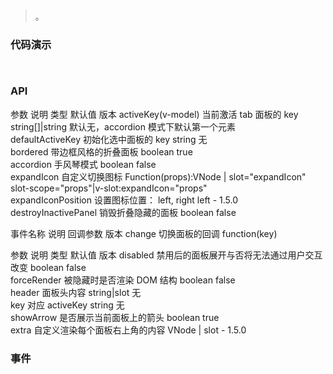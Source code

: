 #   

>  。


###  代码演示

```
 
```

### API
参数	说明	类型	默认值	版本
activeKey(v-model)	当前激活 tab 面板的 key	string[]|string	默认无，accordion 模式下默认第一个元素	
defaultActiveKey	初始化选中面板的 key	string	无	
bordered	带边框风格的折叠面板	boolean	true	
accordion	手风琴模式	boolean	false	
expandIcon	自定义切换图标	Function(props):VNode | slot="expandIcon" slot-scope="props"|v-slot:expandIcon="props"		
expandIconPosition	设置图标位置： left, right	left	-	1.5.0
destroyInactivePanel	销毁折叠隐藏的面板	boolean	false	


事件名称	说明	回调参数	版本
change	切换面板的回调	function(key)	


参数	说明	类型	默认值	版本
disabled	禁用后的面板展开与否将无法通过用户交互改变	boolean	false	
forceRender	被隐藏时是否渲染 DOM 结构	boolean	false	
header	面板头内容	string|slot	无	
key	对应 activeKey	string	无	
showArrow	是否展示当前面板上的箭头	boolean	true	
extra	自定义渲染每个面板右上角的内容	VNode | slot	-	1.5.0




 


### 事件

 

